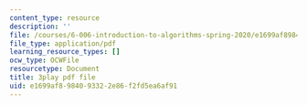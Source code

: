 ```yaml
---
content_type: resource
description: ''
file: /courses/6-006-introduction-to-algorithms-spring-2020/e1699af8984093322e86f2fd5ea6af91_i9OAOk0CUQE.pdf
file_type: application/pdf
learning_resource_types: []
ocw_type: OCWFile
resourcetype: Document
title: 3play pdf file
uid: e1699af8-9840-9332-2e86-f2fd5ea6af91
---
```

